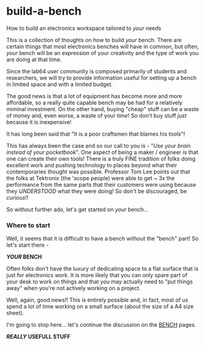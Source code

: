 # build-a-bench
How to build an electronics workspace tailored to *your* needs

This is a collection of thoughts on how to build *your* bench. There are certain things that most electronics benches will have in common, but often, *your* bench will be an expression of your creativity and the type of work you are doing at that time.

Since the lab64 user community is composed primarily of students and researchers, we will try to provide information useful for setting up a bench in limited space and with a limited budget.

The good news is that a lot of equipment has become more and more affordable, so a really quite capable bench may be had for a relatively miminal investment. On the other hand, buying "cheap" stuff can be a waste of money and, even worse, a waste of your *time*! So don't buy stuff *just* because it is inexpensive!

It has long been said that "It is a poor craftsmen that blames his tools"!

This has always been the case and so our call to you is - "*Use your brain instead of your pocketbook*". One aspect of being a maker / engineer is that one can create their own tools! There is a truly FINE tradition of folks doing excellent work and pushing technology to places beyond what their contemporaries thought was possible. Professor Tom Lee points out that the folks at Tektronix (the 'scope people) were able to get ~ 3x the performance from the same parts that their customers were using because they *UNDERSTOOD* what they were doing! So don't be discouraged, be *curious*!!

So without further ado, let's get started on *your* bench...

### Where to start
Well, it seems that it is difficult to have a bench without the "bench" part! So let's start there -

__*YOUR* BENCH__

Often folks don't have the luxury of dedicating space to a flat surface that is just for electronics work. It is more likely that you can only spare part of your desk to work on things and that you may actually need to "put things away" when you're not actively working on a project.

Well, again, good news!! This is entirely possible and, in fact, most of us spend a lot of time working on a small surface (about the size of a A4 size sheet).

I'm going to stop here... let's continue the discussion on the [BENCH](../../bench) pages.

__*REALLY* USEFULL STUFF__



